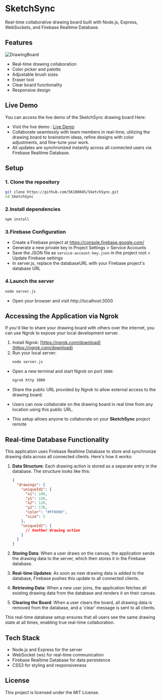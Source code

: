 # SketchSync
Real-time collaborative drawing board built with Node.js, Express, WebSockets, and Firebase Realtime Database.

## Features

![DrawingBoard](https://simkafire.com/img/drawingboard.png)
- Real-time drawing collaboration
- Color picker and palette
- Adjustable brush sizes
- Eraser tool
- Clear board functionality
- Responsive design

## Live Demo
You can access the live demo of the SketchSync drawing board Here:
- Visit the live demo :  [Live Demo](https://66a5-54-82-56-209.ngrok-free.app) 
- Collaborate seamlessly with team members in real-time, utilizing the drawing board to brainstorm ideas, refine designs with color 
  adjustments, and fine-tune your work.
- All updates are synchronized instantly across all connected users via Firebase Realtime Database.

## Setup

### 1. Clone the repository
  ```bash
  git clone https://github.com/SK108045/SketchSync.git
  cd SketchSync
  ```
### 2.Install dependencies
  ```bash
  npm install
  ```

### 3.Firebase Configuration

- Create a Firebase project at https://console.firebase.google.com/
- Generate a new private key in Project Settings > Service Accounts
- Save the JSON file as ```service-account-key.json``` in the project root
= Update Firebase settings
- In server.js, replace the databaseURL with your Firebase project's database URL

### 4.Launch the server
  ```bash
  node server.js
  ```
- Open your browser and visit http://localhost:3000
   

## Accessing the Application via Ngrok

If you'd like to share your drawing board with others over the internet, you can use Ngrok to expose your local development server.

1. Install Ngrok: [https://ngrok.com/download](https://ngrok.com/download)
2. Run your local server:
   ```bash
   node server.js
   ```
- Open a new terminal and start Ngrok on port ``3000``:

  ```bash
  ngrok http 3000
  ```
- Share the public URL provided by Ngrok to allow external access to the drawing board.
- Users can now collaborate on the drawing board in real time from any location using this public URL.

- This setup allows anyone to collaborate on your **SketchSync** project remote

## Real-time Database Functionality

This application uses Firebase Realtime Database to store and synchronize drawing data across all connected clients. Here's how it works:

1. **Data Structure**: Each drawing action is stored as a separate entry in the database. The structure looks like this:

   ```json
   {
     "drawings": {
       "uniqueId1": {
         "x1": 100,
         "y1": 150,
         "x2": 120,
         "y2": 170,
         "color": "#FF0000",
         "size": 5
       },
       "uniqueId2": {
         // Another drawing action
       }
     }
   }
   ```

2. **Storing Data**: When a user draws on the canvas, the application sends the drawing data to the server, which then stores it in the Firebase database.

3. **Real-time Updates**: As soon as new drawing data is added to the database, Firebase pushes this update to all connected clients.

4. **Retrieving Data**: When a new user joins, the application fetches all existing drawing data from the database and renders it on their canvas.

5. **Clearing the Board**: When a user clears the board, all drawing data is removed from the database, and a 'clear' message is sent to all clients.

This real-time database setup ensures that all users see the same drawing state at all times, enabling true real-time collaboration.

## Tech Stack
- Node.js and Express for the server
- WebSocket (ws) for real-time communication
- Firebase Realtime Database for data persistence
- CSS3 for styling and responsiveness

## License
This project is licensed under the MIT License.
